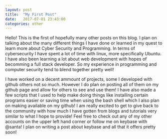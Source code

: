 ```yaml
---
layout: post
title:  "My First Post"
date:   2017-07-01 23:43:00
categories: other
---
```


Hello! This is the first of hopefully many other posts on this blog. I plan on talking about the many different things I have done or learned in my quest to learn more about Cyber Security and Programming. In terms of cybersecurity I have spent a lot of time with linux, more specifically Ubuntu. I have also been learning a lot about web development with hopes of becomming a full stack developer. So my experience in programming and computer security tend to blend together pretty well!
 
  I have worked on a decent ammount of projects, some I developed with github others not so much. However I do plan on posting all of them on my github page and allow for others to see and use them! I have also made a few scripts that I used to help make doing things like installing certain programs easier or saving time when using the bash shell which I also plan on making available on my github! I am really excited to get to give back to the community with how much I have gotten from blogs and tutorials very similar to what I hope to provide! Feel free to check out any of my other accounts on the upper left hand corner or follow me on keybase with @santa! I plan on writing a post about keybase and all that it offers pretty soon!
